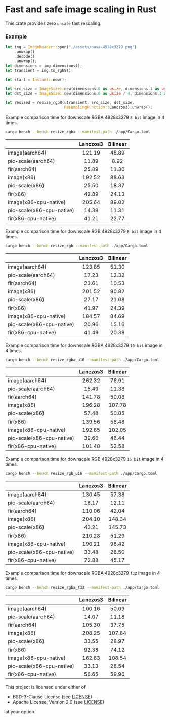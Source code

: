 # Fast and safe image scaling in Rust

This crate provides zero `unsafe` fast rescaling.

### Example 

```rust
let img = ImageReader::open("./assets/nasa-4928x3279.png")
    .unwrap()
    .decode()
    .unwrap();
let dimensions = img.dimensions();
let transient = img.to_rgb8();

let start = Instant::now();

let src_size = ImageSize::new(dimensions.0 as usize, dimensions.1 as usize);
let dst_size = ImageSize::new(dimensions.0 as usize / 4, dimensions.1 as usize / 4);

let resized = resize_rgb8(&transient, src_size, dst_size, 
                          ResamplingFunction::Lanczos3).unwrap();
```

Example comparison time for downscale RGBA 4928x3279 `8 bit` image in 4 times.

```bash
cargo bench --bench resize_rgba --manifest-path ./app/Cargo.toml
```

|                           | Lanczos3 | Bilinear |
|---------------------------|:--------:|:--------:|
| image(aarch64)            |  121.19  |  48.89   |
| pic-scale(aarch64)        |  11.89   |   8.92   |
| fir(aarch64)              |  25.89   |  11.30   |
| image(x86)                |  192.52  |  88.63   |
| pic-scale(x86)            |  25.50   |  18.37   |
| fir(x86)                  |  42.89   |  24.13   |
| image(x86-cpu-native)     |  205.64  |  89.02   |
| pic-scale(x86-cpu-native) |  14.39   |  11.31   |
| fir(x86-cpu-native)       |  41.21   |  22.77   |

Example comparison time for downscale RGB 4928x3279 `8 bit` image in 4 times.

```bash
cargo bench --bench resize_rgb --manifest-path ./app/Cargo.toml
```

|                           | Lanczos3 | Bilinear |
|---------------------------|:--------:|:--------:|
| image(aarch64)            |  123.85  |  51.30   |
| pic-scale(aarch64)        |  17.23   |  12.32   |
| fir(aarch64)              |  23.61   |  10.53   |
| image(x86)                |  201.52  |  90.82   |
| pic-scale(x86)            |  27.17   |  21.08   |
| fir(x86)                  |  41.97   |  24.39   |
| image(x86-cpu-native)     |  184.57  |  84.69   |
| pic-scale(x86-cpu-native) |  20.96   |  15.16   |
| fir(x86-cpu-native)       |  41.49   |  20.38   |

Example comparison time for downscale RGBA 4928x3279 `16 bit` image in 4 times.

```bash
cargo bench --bench resize_rgba_u16 --manifest-path ./app/Cargo.toml
```

|                           | Lanczos3 | Bilinear |
|---------------------------|:--------:|:--------:|
| image(aarch64)            |  262.32  |  76.91   |
| pic-scale(aarch64)        |  15.49   |  11.38   |
| fir(aarch64)              |  141.78  |  50.08   |
| image(x86)                |  196.28  |  107.78  |
| pic-scale(x86)            |  57.48   |  50.85   |
| fir(x86)                  |  139.56  |  58.48   |
| image(x86-cpu-native)     |  192.85  |  102.05  |
| pic-scale(x86-cpu-native) |  39.60   |  46.44   |
| fir(x86-cpu-native)       |  101.48  |  52.58   |

Example comparison time for downscale RGB 4928x3279 `16 bit` image in 4 times.

```bash
cargo bench --bench resize_rgb_u16 --manifest-path ./app/Cargo.toml
```

|                           | Lanczos3 | Bilinear |
|---------------------------|:--------:|:--------:|
| image(aarch64)            |  130.45  |  57.38   |
| pic-scale(aarch64)        |  16.17   |  12.11   |
| fir(aarch64)              |  110.06  |  42.04   |
| image(x86)                |  204.10  |  148.34  |
| pic-scale(x86)            |  43.21   |  145.73  |
| fir(x86)                  |  210.28  |  51.29   |
| image(x86-cpu-native)     |  190.21  |  98.42   |
| pic-scale(x86-cpu-native) |  33.48   |  28.50   |
| fir(x86-cpu-native)       |  72.88   |  45.17   |

Example comparison time for downscale RGBA 4928x3279 `f32` image in 4 times.

```bash
cargo bench --bench resize_rgba_f32 --manifest-path ./app/Cargo.toml
```

|                           | Lanczos3 | Bilinear |
|---------------------------|:--------:|:--------:|
| image(aarch64)            |  100.16  |  50.09   |
| pic-scale(aarch64)        |  14.07   |  11.18   |
| fir(aarch64)              |  105.30  |  37.75   |
| image(x86)                |  208.25  |  107.84  |
| pic-scale(x86)            |  33.55   |  28.97   |
| fir(x86)                  |  92.38   |  74.12   |
| image(x86-cpu-native)     |  162.83  |  108.54  |
| pic-scale(x86-cpu-native) |  33.13   |  28.54   |
| fir(x86-cpu-native)       |  56.65   |  59.96   |

This project is licensed under either of

- BSD-3-Clause License (see [LICENSE](LICENSE.md))
- Apache License, Version 2.0 (see [LICENSE](LICENSE-APACHE.md))

at your option.
